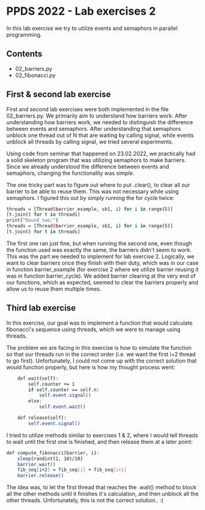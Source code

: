 # PPDS 2022 - Lab exercises 2

In this lab exercise we try to utilize events and semaphors in parallel programming.

## Contents
- 02_barriers.py
- 02_fibonacci.py

## First & second lab exercise

First and second lab exercises were both implemented in the file 02_barriers.py. 
We primarily aim to understand how barriers work. After understanding how barriers work, we needed to distinguish the difference between events and semaphors. After understanding that semaphors unblock one thread out of N that are waiting by calling signal, while events unblock all threads by calling signal, we tried several experiments.

Using code from seminar that happened on 23.02.2022, we practically had a solid skeleton program that was utilizing semaphors to make barriers. Since we already understood the difference between events and semaphors, changing the functionality was simple.

The one tricky part was to figure out where to put .clear(), to clear all our barrier to be able to reuse them. This was not necessary while using semaphors. I figured this out by simply running the for cycle twice:

```sh
threads = [Thread(barrier_example, sb1, i) for i in range(5)]
[t.join() for t in threads]
print("Round two:")
threads = [Thread(barrier_example, sb1, i) for i in range(5)]
[t.join() for t in threads]
```

The first one ran just fine, but when running the second one, even though the function used was exactly the same, the barriers didn't seem to work. 
This was the part we needed to implement for lab exercise 2. Logically, we want to clear barriers once they finish with their duty, which was in our case in function barrier_example (for exercise 2 where we utilize barrier reusing it was in function barrier_cycle). We added barrier clearing at the very end of our functions, which as expected, seemed to clear the barriers properly and allow us to reuse them multiple times.

## Third lab exercise

In this exercise, our goal was to implement a function that would calculate fibonacci's sequence using threads, which we were to manage using threads.

The problem we are facing in this exercise is how to simulate the function so that our threads run in the correct order (i.e. we want the first i+2 thread to go first). Unfortunately, I could not come up with the correct solution that would function properly, but here is how my thought process went:

```sh
    def wait(self):
        self.counter += 1
        if self.counter == self.n:
            self.event.signal()
        else:
            self.event.wait()

    def release(self):
        self.event.signal()
```
I tried to utilize methods similar to exercises 1 & 2, where I would tell threads to wait until the first one is finished, and then release them at a later point:

```sh
def compute_fibonacci(barrier, i):
    sleep(randint(1, 10)/10)
    barrier.wait()
    fib_seq[i+2] = fib_seq[i] + fib_seq[i+1]
    barrier.release()
```
The idea was, to let the first thread that reaches the .wait() method to block all the other methods until it finishes it's calculation, and then unblock all the other threads. Unfortunately, this is not the correct solution.. :(


[//]: # (These are reference links used in the body of this note and get stripped out when the markdown processor does its job. There is no need to format nicely because it shouldn't be seen. Thanks SO - http://stackoverflow.com/questions/4823468/store-comments-in-markdown-syntax)

   [dill]: <https://github.com/joemccann/dillinger>
   [git-repo-url]: <https://github.com/joemccann/dillinger.git>
   [john gruber]: <http://daringfireball.net>
   [df1]: <http://daringfireball.net/projects/markdown/>
   [markdown-it]: <https://github.com/markdown-it/markdown-it>
   [Ace Editor]: <http://ace.ajax.org>
   [node.js]: <http://nodejs.org>
   [Twitter Bootstrap]: <http://twitter.github.com/bootstrap/>
   [jQuery]: <http://jquery.com>
   [@tjholowaychuk]: <http://twitter.com/tjholowaychuk>
   [express]: <http://expressjs.com>
   [AngularJS]: <http://angularjs.org>
   [Gulp]: <http://gulpjs.com>

   [PlDb]: <https://github.com/joemccann/dillinger/tree/master/plugins/dropbox/README.md>
   [PlGh]: <https://github.com/joemccann/dillinger/tree/master/plugins/github/README.md>
   [PlGd]: <https://github.com/joemccann/dillinger/tree/master/plugins/googledrive/README.md>
   [PlOd]: <https://github.com/joemccann/dillinger/tree/master/plugins/onedrive/README.md>
   [PlMe]: <https://github.com/joemccann/dillinger/tree/master/plugins/medium/README.md>
   [PlGa]: <https://github.com/RahulHP/dillinger/blob/master/plugins/googleanalytics/README.md>
